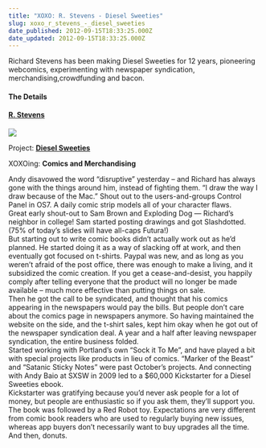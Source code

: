 ```yaml
---
title: "XOXO: R. Stevens - Diesel Sweeties"
slug: xoxo_r_stevens_-_diesel_sweeties
date_published: 2012-09-15T18:33:25.000Z
date_updated: 2012-09-15T18:33:25.000Z
---
```


Richard Stevens has been making Diesel Sweeties for 12 years, pioneering webcomics, experimenting with newspaper syndication, merchandising,crowdfunding and bacon.

#### The Details

#### [R. Stevens](https://twitter.com/danprovost)

![](http://a0.twimg.com/profile_images/1828254293/coffeepot-twitter_normal.png)

Project: **[Diesel Sweeties](http://www.dieselsweeties.com/)**

XOXOing: **Comics and Merchandising**

Andy disavowed the word “disruptive” yesterday – and Richard has always gone with the things around him, instead of fighting them. “I draw the way I draw because of the Mac.” Shout out to the users-and-groups Control Panel in OS7. A daily comic strip models all of your character flaws.  
 Great early shout-out to Sam Brown and Exploding Dog — Richard’s neighbor in college! Sam started posting drawings and got Slashdotted. (75% of today’s slides will have all-caps Futura!)  
 But starting out to write comic books didn’t actually work out as he’d planned. He started doing it as a way of slacking off at work, and then eventually got focused on t-shirts. Paypal was new, and as long as you weren’t afraid of the post office, there was enough to make a living, and it subsidized the comic creation. If you get a cease-and-desist, you happily comply after telling everyone that the product will no longer be made available – much more effective than putting things on sale.  
 Then he got the call to be syndicated, and thought that his comics appearing in the newspapers would pay the bills. But people don’t care about the comics page in newspapers anymore. So having maintained the website on the side, and the t-shirt sales, kept him okay when he got out of the newspaper syndication deal. A year and a half after leaving newspaper syndication, the entire business folded.  
 Started working with Portland’s own “Sock it To Me”, and have played a bit with special projects like products in lieu of comics. “Marker of the Beast” and “Satanic Sticky Notes” were past October’s projects. And connecting with Andy Baio at SXSW in 2009 led to a $60,000 Kickstarter for a Diesel Sweeties ebook.  
 Kickstarter was gratifying because you’d never ask people for a lot of money, but people are enthusiastic so if you ask them, they’ll support you. The book was followed by a Red Robot toy. Expectations are very different from comic book readers who are used to regularly buying new issues, whereas app buyers don’t necessarily want to buy upgrades all the time.  
 And then, donuts.
